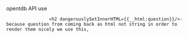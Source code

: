 opentdb API use

                    <h2 dangerouslySetInnerHTML={{__html:question}}/>- because question from coming back as html not string in order to render them nicely we use this,

